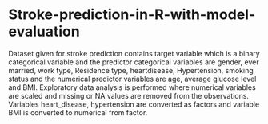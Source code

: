 # Stroke-prediction-in-R-with-model-evaluation


Dataset given for stroke prediction contains target variable which is a binary categorical variable and the predictor categorical variables are gender, ever married, work type, Residence type, heartdisease, Hypertension, smoking status and the numerical predictor variables are age, average glucose level and BMI. Exploratory data analysis is performed where numerical variables are scaled and missing or NA values are removed from the observations. Variables heart_disease, hypertension are converted as factors and variable BMI is converted to numerical from factor.
